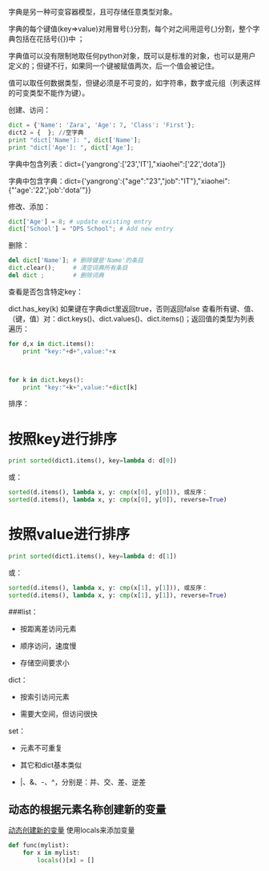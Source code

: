 字典是另一种可变容器模型，且可存储任意类型对象。
<!-- more -->
字典的每个键值(key=>value)对用冒号(:)分割，每个对之间用逗号(,)分割，整个字典包括在花括号({})中 ；

字典值可以没有限制地取任何python对象，既可以是标准的对象，也可以是用户定义的；但键不行，如果同一个键被赋值两次，后一个值会被记住。

值可以取任何数据类型，但键必须是不可变的，如字符串，数字或元组（列表这样的可变类型不能作为键）。

创建、访问：
```python
dict = {'Name': 'Zara', 'Age': 7, 'Class': 'First'};
dict2 = {  }; //空字典
print "dict['Name']: ", dict['Name'];
print "dict['Age']: ", dict['Age'];
```
字典中包含列表：dict={'yangrong':['23','IT'],"xiaohei":['22','dota']}

字典中包含字典：dict={'yangrong':{"age":"23","job":"IT"},"xiaohei":{"'age':'22','job':'dota'"}}



修改、添加：
```python
dict['Age'] = 8; # update existing entry
dict['School'] = "DPS School"; # Add new entry
```
删除：
```python
del dict['Name']; # 删除键是'Name'的条目
dict.clear();     # 清空词典所有条目
del dict ;        # 删除词典
```
查看是否包含特定key：

dict.has_key(k)
如果键在字典dict里返回true，否则返回false
查看所有键、值、（键，值）对：dict.keys()、dict.values()、dict.items()；返回值的类型为列表
遍历：
```python
for d,x in dict.items():
    print "key:"+d+",value:"+x



for k in dict.keys():
    print "key:"+k+",value:"+dict[k]
```
排序：

# 按照key进行排序 
```python
print sorted(dict1.items(), key=lambda d: d[0]) 
```

或：
```python
sorted(d.items(), lambda x, y: cmp(x[0], y[0])), 或反序： 
sorted(d.items(), lambda x, y: cmp(x[0], y[0]), reverse=True) 
```
# 按照value进行排序 
```python
print sorted(dict1.items(), key=lambda d: d[1]) 
```
或：
```python
sorted(d.items(), lambda x, y: cmp(x[1], y[1])), 或反序： 
sorted(d.items(), lambda x, y: cmp(x[1], y[1]), reverse=True) 
```









###list：

- 按距离差访问元素

- 顺序访问，速度慢

- 存储空间要求小



dict：

- 按索引访问元素

- 需要大空间，但访问很快



set：

- 元素不可重复

- 其它和dict基本类似

- |、&、-、^，分别是：并、交、差、逆差

## 动态的根据元素名称创建新的变量
[动态创建新的变量](https://zhuanlan.zhihu.com/p/26150569)
使用locals来添加变量
```python
def func(mylist):
    for x in mylist:
        locals()[x] = []
```